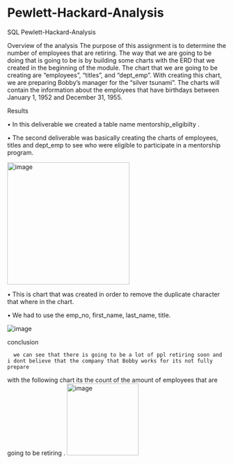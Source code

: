 # Pewlett-Hackard-Analysis
SQL
Pewlett-Hackard-Analysis

Overview of  the analysis
	      The purpose of this assignment is to determine the number of employees that are retiring. The way that we are going to be doing that is going to be is by building some charts with the ERD that we created in the beginning of the module. The chart that we are going to be creating are “employees”, “titles”, and “dept_emp”. With creating this chart, we are preparing Bobby’s manager for the “silver tsunami”. The charts will contain the information about the employees that have birthdays between January 1, 1952 and December 31, 1955.


Results 

•	In this deliverable we created a table name mentorship_eligibilty .

•	The second deliverable was basically creating    the charts of employees, titles and dept_emp to see who were eligible to participate in a mentorship program.


 <img width="281" alt="image" src="https://user-images.githubusercontent.com/115046550/205214597-4456e830-beb9-4575-b24b-f6b4c2930f67.png">
 
•	 This is chart that was created in order to remove the duplicate character that where in the chart. 

•	We had to use the emp_no,  first_name, last_name, title.
 

![image](https://user-images.githubusercontent.com/115046550/205214530-9e77634b-2f82-4843-b874-80dc2f444676.png)

conclusion

      we can see that there is going to be a lot of ppl retiring soon and i dont believe that the company that Bobby works for its not fully prepare 
  with the following chart its the count of the amount of employees that are going to be retiring .
  <img width="165" alt="image" src="https://user-images.githubusercontent.com/115046550/205216323-7fee8f04-d1ce-4734-b78e-a8dd0615d450.png">
